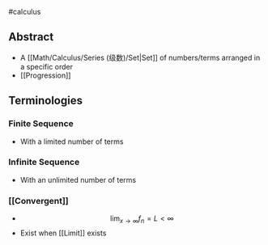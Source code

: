 #calculus 
## Abstract
- A [[Math/Calculus/Series (级数)/Set|Set]] of numbers/terms arranged in a specific order
- [[Progression]]



## Terminologies 
### Finite Sequence
- With a limited number of terms
### Infinite Sequence
- With an unlimited number of terms

### [[Convergent]]
- $$
\lim_{x\to \infty} f_{n} = L < \infty
$$
- Exist when [[Limit]] exists